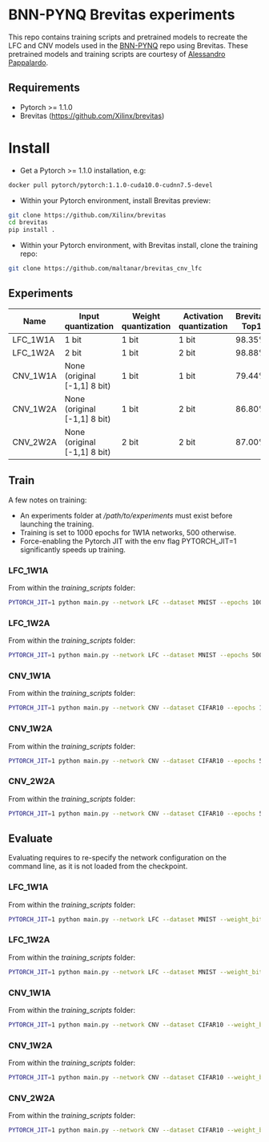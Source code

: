 # BNN-PYNQ Brevitas experiments

This repo contains training scripts and pretrained models to recreate the LFC and CNV models
used in the [BNN-PYNQ](https://github.com/Xilinx/brevitas) repo using Brevitas.
These pretrained models and training scripts are courtesy of 
[Alessandro Pappalardo](https://github.com/volcacius).

## Requirements
- Pytorch >= 1.1.0
- Brevitas (https://github.com/Xilinx/brevitas)

# Install
- Get a Pytorch >= 1.1.0 installation, e.g:
 ```bash
docker pull pytorch/pytorch:1.1.0-cuda10.0-cudnn7.5-devel
 ```

- Within your Pytorch environment, install Brevitas preview:
 ```bash
 git clone https://github.com/Xilinx/brevitas
 cd brevitas
 pip install .
 ```

- Within your Pytorch environment, with Brevitas install, clone the training repo:
 ```bash
 git clone https://github.com/maltanar/brevitas_cnv_lfc
 ```

## Experiments

| Name     | Input quantization           | Weight quantization | Activation quantization | Brevitas Top1 | Theano Top1 |
|----------|------------------------------|---------------------|-------------------------|---------------|---------------|
| LFC_1W1A | 1 bit                        | 1 bit               | 1 bit                   | 98.35%        | 98.35%        |
| LFC_1W2A | 2 bit                        | 1 bit               | 2 bit                   | 98.88%        | 98.55%        |
| CNV_1W1A | None (original [-1,1] 8 bit) | 1 bit               | 1 bit                   | 79.44%        | 79.54%        |
| CNV_1W2A | None (original [-1,1] 8 bit) | 1 bit               | 2 bit                   | 86.80%        | 83.63%        |
| CNV_2W2A | None (original [-1,1] 8 bit) | 2 bit               | 2 bit                   | 87.00%        | 84.80%        |

## Train

A few notes on training:
- An experiments folder at */path/to/experiments* must exist before launching the training.
- Training is set to 1000 epochs for 1W1A networks, 500 otherwise. 
- Force-enabling the Pytorch JIT with the env flag PYTORCH_JIT=1 significantly speeds up training.

### LFC_1W1A

From within the *training_scripts* folder:
 ```bash
PYTORCH_JIT=1 python main.py --network LFC --dataset MNIST --epochs 1000 --weight_bit_width 1 --act_bit_width 1 --in_bit_width 1 --experiments /path/to/experiments --milestones 500,600,700,800
 ```

### LFC_1W2A

From within the *training_scripts* folder:
 ```bash
PYTORCH_JIT=1 python main.py --network LFC --dataset MNIST --epochs 500 --weight_bit_width 1 --act_bit_width 2 --in_bit_width 2 --experiments /path/to/experiments --milestones 100,150,200,250
 ```

### CNV_1W1A

From within the *training_scripts* folder:
 ```bash
PYTORCH_JIT=1 python main.py --network CNV --dataset CIFAR10 --epochs 1000 --weight_bit_width 1 --act_bit_width 1 --in_bit_width None --experiments /path/to/experiments --milestones 500,600,700,800
 ```

### CNV_1W2A

From within the *training_scripts* folder:
 ```bash
PYTORCH_JIT=1 python main.py --network CNV --dataset CIFAR10 --epochs 500 --weight_bit_width 1 --act_bit_width 2 --in_bit_width None --experiments /path/to/experiments --milestones 100,150,200,250
 ```

### CNV_2W2A

From within the *training_scripts* folder:
 ```bash
PYTORCH_JIT=1 python main.py --network CNV --dataset CIFAR10 --epochs 500 --weight_bit_width 2 --act_bit_width 2 --in_bit_width None --experiments /path/to/experiments --milestones 100,150,200,250
 ```

## Evaluate
Evaluating requires to re-specify the network configuration on the command line, as it is not loaded from the checkpoint.

### LFC_1W1A

From within the *training_scripts* folder:
 ```bash
PYTORCH_JIT=1 python main.py --network LFC --dataset MNIST --weight_bit_width 1 --act_bit_width 1 --in_bit_width 1 --resume /path/to/LFC_1W1A/checkpoints/best.tar --evaluate --dry_run
 ```

### LFC_1W2A

From within the *training_scripts* folder:
 ```bash
PYTORCH_JIT=1 python main.py --network LFC --dataset MNIST --weight_bit_width 1 --act_bit_width 2 --in_bit_width 2 --resume /path/to/LFC_1W2A/checkpoints/best.tar --evaluate --dry_run
 ```

### CNV_1W1A

From within the *training_scripts* folder:
 ```bash
PYTORCH_JIT=1 python main.py --network CNV --dataset CIFAR10 --weight_bit_width 1 --act_bit_width 1 --in_bit_width None --resume /path/to/CNV_1W1A/checkpoints/best.tar --evaluate --dry_run
 ```

### CNV_1W2A

From within the *training_scripts* folder:
 ```bash
PYTORCH_JIT=1 python main.py --network CNV --dataset CIFAR10 --weight_bit_width 1 --act_bit_width 2 --in_bit_width None --resume /path/to/CNV_1W2A/checkpoints/best.tar --evaluate --dry_run
 ```

### CNV_2W2A

From within the *training_scripts* folder:
 ```bash
PYTORCH_JIT=1 python main.py --network CNV --dataset CIFAR10 --weight_bit_width 2 --act_bit_width 2 --in_bit_width None --resume /path/to/CNV_2W2A/checkpoints/best.tar --evaluate --dry_run
 ```

